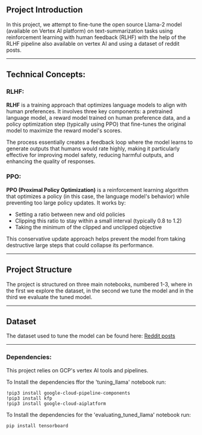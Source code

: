 ## Project Introduction

In this project, we attempt to fine-tune the open source Llama-2 model (available on Vertex AI platform) on text-summarization tasks using reinforcement learning with human feedback (RLHF) with the help of the RLHF pipeline also available on vertex AI and using a dataset of reddit posts.

---

## Technical Concepts:

### RLHF:
**RLHF** is a training approach that optimizes language models to align with human preferences. It involves three key components: a pretrained language model, a reward model trained on human preference data, and a policy optimization step (typically using PPO) that fine-tunes the original model to maximize the reward model's scores. 

The process essentially creates a feedback loop where the model learns to generate outputs that humans would rate highly, making it particularly effective for improving model safety, reducing harmful outputs, and enhancing the quality of responses.

### PPO:
**PPO (Proximal Policy Optimization)** is a reinforcement learning algorithm that optimizes a policy (in this case, the language model's behavior) while preventing too large policy updates. It works by:
- Setting a ratio between new and old policies
- Clipping this ratio to stay within a small interval (typically 0.8 to 1.2)
- Taking the minimum of the clipped and unclipped objective

This conservative update approach helps prevent the model from taking destructive large steps that could collapse its performance.

---

## Project Structure

The project is structured on three main notebooks, numbered 1-3, where in the first we explore the dataset, in the second we tune the model and in the third we evaluate the tuned model.

---

## Dataset

The dataset used to tune the model can be found here: [Reddit posts](https://github.com/openai/summarize-from-feedback)

---

### Dependencies:

This project relies on GCP's vertex AI tools and pipelines.

To Install the dependencies ffor the 'tuning_llama' notebook run:
```
!pip3 install google-cloud-pipeline-components
!pip3 install kfp
!pip3 install google-cloud-aiplatform
```

To Install the dependencies for the 'evaluating_tuned_llama' notebook run:

```
pip install tensorboard
```
